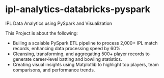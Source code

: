 # ipl-analytics-databricks-pyspark
IPL Data Analytics using PySpark and Visualization

This Project is about the following:
- Builing a scalable PySpark ETL pipeline to process 2,000+ IPL match records, enhancing data processing speed by 60\%.
- Cleansing, transforming, and aggregating 500+ player records to generate career-level batting and bowling statistics.
- Creating visual insights using Matplotlib to highlight top players, team comparisons, and performance trends.
